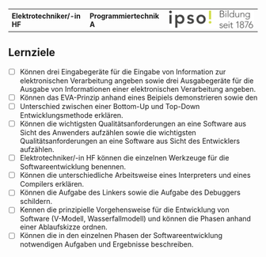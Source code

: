 |                             |                          |                                        |
| --------------------------- | ------------------------ | -------------------------------------- |
| **Elektrotechniker/-in HF** | **Programmiertechnik A** | ![IPSO Logo](./x_gitres/ipso_logo.png) |

## Lernziele

- [ ] Können drei Eingabegeräte für die Eingabe von Information zur elektronischen Verarbeitung angeben sowie drei Ausgabegeräte für die Ausgabe von Informationen einer elektronischen Verarbeitung angeben.
- [ ] Können das EVA-Prinzip anhand eines Beipiels demonstrieren sowie den 
- [ ] Unterschied zwischen einer Bottom-Up und Top-Down Entwicklungsmethode erklären.
- [ ] Können die wichtigsten Qualitätsanforderungen an eine Software aus Sicht des Anwenders aufzählen sowie die wichtigsten Qualitätsanforderungen an eine Software aus Sicht des Entwicklers aufzählen.
- [ ] Elektrotechniker/-in HF können die einzelnen Werkzeuge für die Softwareentwicklung benennen.
- [ ] Können die unterschiedliche Arbeitsweise eines Interpreters und eines Compilers erklären.
- [ ] Können die Aufgabe des Linkers sowie die Aufgabe des Debuggers schildern.
- [ ] Kennen die prinzipielle Vorgehensweise für die Entwicklung von Software (V-Modell, Wasserfallmodell) und können die Phasen anhand einer Ablaufskizze ordnen.
- [ ] Können die in den einzelnen Phasen der Softwareentwicklung notwendigen Aufgaben und Ergebnisse beschreiben.

